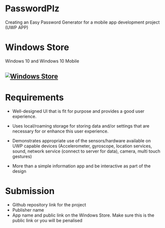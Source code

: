 # PasswordPlz
Creating an Easy Password Generator for a mobile app development project (UWP APP)



# Windows Store
Windows 10 and Windows 10 Mobile

[![Windows Store](https://assets.windowsphone.com/f2f77ec7-9ba9-4850-9ebe-77e366d08adc/English_Get_it_Win_10_InvariantCulture_Default.png)](https://www.microsoft.com/store/apps/9p6dqd7thb09)
--------


# Requirements
- Well-designed UI that is fit for purpose and provides a good user experience.

- Uses local/roaming storage for storing data and/or settings that are necessary for or enhance this user experience.

- Demonstrates appropriate use of the sensors/hardware available on UWP capable devices (Accelerometer, gyroscope, location services, sound, network service (connect to server for data), camera, multi touch gestures)

- More than a simple information app and be interactive as part of the design



# Submission
- Github repository link for the project
- Publisher name
- App name and public link on the Windows Store. Make sure this is the public link or you will be penalised
